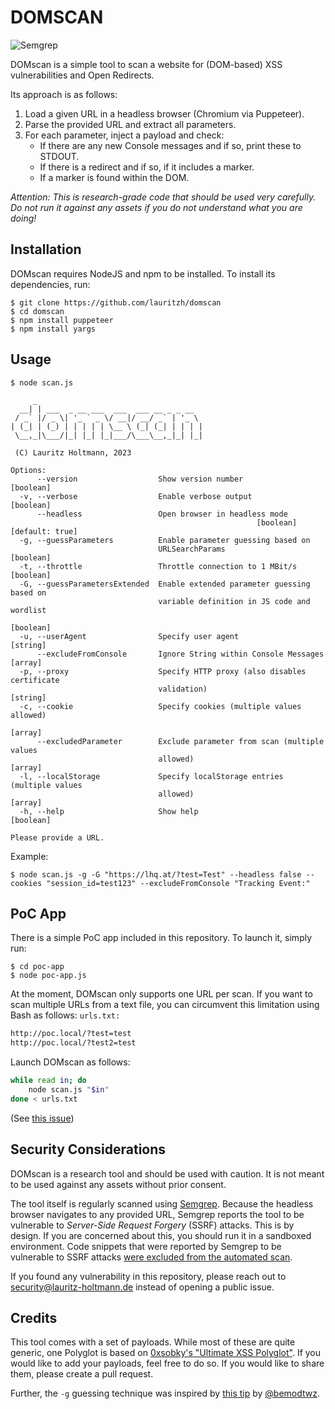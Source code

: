 DOMSCAN
=======

![Semgrep](https://github.com/lauritzh/domscan/actions/workflows/semgrep.yml/badge.svg)

DOMscan is a simple tool to scan a website for (DOM-based) XSS vulnerabilities and Open Redirects.

Its approach is as follows:
1. Load a given URL in a headless browser (Chromium via Puppeteer).
2. Parse the provided URL and extract all parameters.
3. For each parameter, inject a payload and check:
    - If there are any new Console messages and if so, print these to STDOUT.
    - If there is a redirect and if so, if it includes a marker.
    - If a marker is found within the DOM.

*Attention: This is research-grade code that should be used very carefully. Do not run it against any assets if you do not understand what you are doing!*

## Installation
DOMscan requires NodeJS and npm to be installed. To install its dependencies, run:
```console
$ git clone https://github.com/lauritzh/domscan
$ cd domscan
$ npm install puppeteer
$ npm install yargs
```

## Usage
```console
$ node scan.js 

     _                                     
  __| | ___  _ __ ___  ___  ___ __ _ _ __  
 / _` |/ _ \| '_ ` _ \/ __|/ __/ _` | '_ \ 
| (_| | (_) | | | | | \__ \ (_| (_| | | | |
 \__,_|\___/|_| |_| |_|___/\___\__,_|_| |_|
             
 (C) Lauritz Holtmann, 2023
 
Options:
      --version                  Show version number                   [boolean]
  -v, --verbose                  Enable verbose output                 [boolean]
      --headless                 Open browser in headless mode
                                                       [boolean] [default: true]
  -g, --guessParameters          Enable parameter guessing based on
                                 URLSearchParams                       [boolean]
  -t, --throttle                 Throttle connection to 1 MBit/s       [boolean]
  -G, --guessParametersExtended  Enable extended parameter guessing based on
                                 variable definition in JS code and wordlist
                                                                       [boolean]
  -u, --userAgent                Specify user agent                     [string]
      --excludeFromConsole       Ignore String within Console Messages   [array]
  -p, --proxy                    Specify HTTP proxy (also disables certificate
                                 validation)                            [string]
  -c, --cookie                   Specify cookies (multiple values allowed)
                                                                         [array]
      --excludedParameter        Exclude parameter from scan (multiple values
                                 allowed)                                [array]
  -l, --localStorage             Specify localStorage entries (multiple values
                                 allowed)                                [array]
  -h, --help                     Show help                             [boolean]

Please provide a URL.
```

Example:    
```console
$ node scan.js -g -G "https://lhq.at/?test=Test" --headless false --cookies "session_id=test123" --excludeFromConsole "Tracking Event:"
```

## PoC App
There is a simple PoC app included in this repository. To launch it, simply run:
```console
$ cd poc-app
$ node poc-app.js
```

At the moment, DOMscan only supports one URL per scan. If you want to scan multiple URLs from a text file, you can circumvent this limitation using Bash as follows:
`urls.txt:`    
```txt
http://poc.local/?test=test
http://poc.local/?test2=test
```
Launch DOMscan as follows:    
```bash
while read in; do
    node scan.js "$in"
done < urls.txt
```
(See [this issue](https://github.com/lauritzh/domscan/issues/17))

## Security Considerations
DOMscan is a research tool and should be used with caution. It is not meant to be used against any assets without prior consent.

The tool itself is regularly scanned using [Semgrep](https://semgrep.dev/). Because the headless browser navigates to any provided URL, Semgrep reports the tool to be vulnerable to *Server-Side Request Forgery* (SSRF) attacks. This is by design. If you are concerned about this, you should run it in a sandboxed environment. Code snippets that were reported by Semgrep to be vulnerable to SSRF attacks [were excluded from the automated scan](https://semgrep.dev/docs/ignoring-files-folders-code/).

If you found any vulnerability in this repository, please reach out to [security@lauritz-holtmann.de](mailto:security@lauritz-holtmann.de) instead of opening a public issue.

## Credits
This tool comes with a set of payloads. While most of these are quite generic, one Polyglot is based on [0xsobky's "Ultimate XSS Polyglot"](https://github.com/0xsobky/HackVault/wiki/Unleashing-an-Ultimate-XSS-Polyglot). If you would like to add your payloads, feel free to do so. If you would like to share them, please create a pull request.

Further, the `-g` guessing technique was inspired by [this tip](https://twitter.com/intigriti/status/1631997679793233922) by [@bemodtwz](https://twitter.com/bemodtwz).

